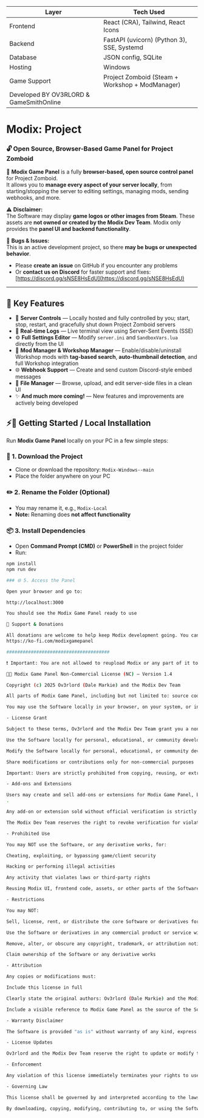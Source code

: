 
| Layer        | Tech Used                                       |
| ------------ | ----------------------------------------------- |
| Frontend     | React (CRA), Tailwind, React Icons              |
| Backend      | FastAPI (uvicorn) (Python 3), SSE, Systemd      |
| Database     | JSON config, SQLite                             |
| Hosting      | Windows                                         |
| Game Support | Project Zomboid (Steam + Workshop + ModManager) |
| Developed BY OV3RLORD & GameSmithOnline |

# Modix: Project  
### 🔓 Open Source, Browser-Based Game Panel for Project Zomboid  

🚀 **Modix Game Panel** is a fully **browser-based, open source control panel** for Project Zomboid.  
It allows you to **manage every aspect of your server locally**, from starting/stopping the server to editing settings, managing mods, sending webhooks, and more.  

⚠️ **Disclaimer:**  
The Software may display **game logos or other images from Steam**. These assets are **not owned or created by the Modix Dev Team**. Modix only provides the **panel UI and backend functionality**.  

🐞 **Bugs & Issues:**  
This is an active development project, so there **may be bugs or unexpected behavior**.  
- Please **create an issue** on GitHub if you encounter any problems  
- Or **contact us on Discord** for faster support and fixes: [https://discord.gg/sNSE8HsEdU](https://discord.gg/sNSE8HsEdU)  


---

## 🧩 Key Features  

- 🔧 **Server Controls** — Locally hosted and fully controlled by you; start, stop, restart, and gracefully shut down Project Zomboid servers  
- 🧠 **Real-time Logs** — Live terminal view using Server-Sent Events (SSE)  
- ⚙️ **Full Settings Editor** — Modify `server.ini` and `SandboxVars.lua` directly from the UI  
- 🧱 **Mod Manager & Workshop Manager** — Enable/disable/uninstall Workshop mods with **tag-based search**, **auto-thumbnail detection**, and full Workshop integration  
- 🌐 **Webhook Support** — Create and send custom Discord-style embed messages  
- 🧰 **File Manager** — Browse, upload, and edit server-side files in a clean UI  
- ✨ **And much more coming!** — New features and improvements are actively being developed

## ⚡🚀 Getting Started / Local Installation  

Run **Modix Game Panel** locally on your PC in a few simple steps:

### 💾 1. Download the Project
- Clone or download the repository: `Modix-Windows--main`
- Place the folder anywhere on your PC

### ✏️ 2. Rename the Folder (Optional)
- You may rename it, e.g., `Modix-Local`
- **Note:** Renaming does **not affect functionality**

### 📦 3. Install Dependencies
- Open **Command Prompt (CMD)** or **PowerShell** in the project folder
- Run:
```bash
npm install 
npm run dev

### 🌐 5. Access the Panel

Open your browser and go to:

http://localhost:3000

You should see the Modix Game Panel ready to use

💖 Support & Donations

All donations are welcome to help keep Modix development going. You can support us here:
https://ko-fi.com/modixgamepanel

######################################

❗ Important: You are not allowed to reupload Modix or any part of it to another website. The project must always be used from this official repository or your local environment.

🧑‍💻 Modix Game Panel Non-Commercial License (NC) – Version 1.4

Copyright (c) 2025 Ov3rlord (Dale Markie) and the Modix Dev Team

All parts of Modix Game Panel, including but not limited to: source code, API code, frontend, backend, UI components, assets, documentation, and any content officially produced by the Modix Dev Team (collectively the "Software"), are the exclusive property of Ov3rlord (Dale Markie) and the Modix Dev Team.

You may use the Software locally in your browser, on your system, or in a personal development environment for personal, educational, or community development purposes, and you are encouraged to contribute to the project. Ownership remains solely with the original authors, and you may never claim ownership of the Software or any derivative work, even if modified.

- License Grant

Subject to these terms, Ov3rlord and the Modix Dev Team grant you a non-exclusive, non-transferable, non-commercial license to:

Use the Software locally for personal, educational, or community development purposes

Modify the Software locally for personal, educational, or community development purposes

Share modifications or contributions only for non-commercial purposes

Important: Users are strictly prohibited from copying, reusing, or extracting Modix UI components, frontend code, assets, or other parts of the Software to incorporate into another website, application, or software. You may only modify or build upon Modix within the context of this project for personal, educational, or community purposes.

- Add-ons and Extensions

Users may create and sell add-ons or extensions for Modix Game Panel, but only after being officially verified by the Modix Dev Team via our official Discord server: https://discord.gg/EwWZUSR9tM
.

Any add-on or extension sold without official verification is strictly prohibited

The Modix Dev Team reserves the right to revoke verification for violations of our rules or policies

- Prohibited Use

You may NOT use the Software, or any derivative works, for:

Cheating, exploiting, or bypassing game/client security

Hacking or performing illegal activities

Any activity that violates laws or third-party rights

Reusing Modix UI, frontend code, assets, or other parts of the Software in another website, application, or software

- Restrictions

You may NOT:

Sell, license, rent, or distribute the core Software or derivatives for profit or commercial purposes, except as allowed under Section 3 (verified add-ons)

Use the Software or derivatives in any commercial product or service without explicit permission

Remove, alter, or obscure any copyright, trademark, or attribution notices

Claim ownership of the Software or any derivative works

- Attribution

Any copies or modifications must:

Include this license in full

Clearly state the original authors: Ov3rlord (Dale Markie) and the Modix Dev Team

Include a visible reference to Modix Game Panel as the source of the Software

- Warranty Disclaimer

The Software is provided "as is" without warranty of any kind, express or implied. Ov3rlord and the Modix Dev Team shall not be liable for any damages arising from the use or inability to use the Software.

- License Updates

Ov3rlord and the Modix Dev Team reserve the right to update or modify this license at any time. Users are responsible for reviewing the license for updates and must comply with the most recent version.

- Enforcement

Any violation of this license immediately terminates your rights to use the Software. Ov3rlord and the Modix Dev Team reserve the right to pursue legal action against anyone violating the non-commercial, prohibited use, or any other terms of this license.

- Governing Law

This license shall be governed by and interpreted according to the laws of the United Kingdom (or your preferred jurisdiction).

By downloading, copying, modifying, contributing to, or using the Software, you agree to be bound by these terms. The Software remains the exclusive property of Ov3rlord (Dale Markie) and the Modix Dev Team at all times, while being fully open source for community development under the conditions outlined above.

